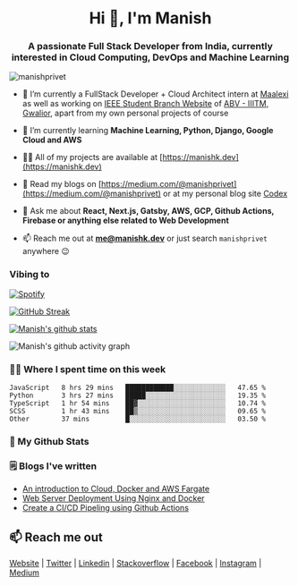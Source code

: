<h1 align="center">Hi 👋, I'm Manish</h1>
<h3 align="center">A passionate Full Stack Developer from India, currently interested in Cloud Computing, DevOps and Machine Learning</h3>

<p align="left"> <img src="https://komarev.com/ghpvc/?username=manishprivet" alt="manishprivet" /> </p>

- 🔭 I’m currently a FullStack Developer + Cloud Architect intern at [Maalexi](https://maalexi.com) as well as working on [IEEE Student Branch Website](https://ieee.iiitm.ac.in) of [ABV - IIITM, Gwalior](https://iiitm.ac.in), apart from my own personal projects of course

- 🌱 I’m currently learning **Machine Learning, Python, Django, Google Cloud and AWS**

- 👨‍💻 All of my projects are available at [https://manishk.dev](https://manishk.dev)

- 📝 Read my blogs on [https://medium.com/@manishprivet](https://medium.com/@manishprivet) or at my personal blog site [Codex](https://blog.manishk.dev)

- 💬 Ask me about **React, Next.js, Gatsby, AWS, GCP, Github Actions, Firebase or anything else related to Web Development**

- 📫 Reach me out at **me@manishk.dev** or just search `manishprivet` anywhere 😉

### Vibing to
[![Spotify](https://spotify-live.vercel.app/api/spotify)](https://open.spotify.com/user/ak6rgwer8utlykvcgi7gc73mq)

[![GitHub Streak](http://github-readme-streak-stats.herokuapp.com?user=manishprivet&theme=tokyonight)](https://git.io/streak-stats)

[![Manish's github stats](https://github-readme-stats.vercel.app/api?username=manishprivet)](https://github.com/manishprivet)

<!-- [![Top Langs](https://github-readme-stats.vercel.app/api/top-langs/?username=manishprivet&layout=compact)](https://github.com/manishprivet) -->

![Manish's github activity graph](https://activity-graph.herokuapp.com/graph?username=manishprivet&theme=dracula)

### 👨‍💻 Where I spent time on this week
<!--START_SECTION:waka-->
```text
JavaScript   8 hrs 29 mins   ████████████░░░░░░░░░░░░░   47.65 % 
Python       3 hrs 27 mins   █████░░░░░░░░░░░░░░░░░░░░   19.35 % 
TypeScript   1 hr 54 mins    ██▓░░░░░░░░░░░░░░░░░░░░░░   10.74 % 
SCSS         1 hr 43 mins    ██▒░░░░░░░░░░░░░░░░░░░░░░   09.65 % 
Other        37 mins         █░░░░░░░░░░░░░░░░░░░░░░░░   03.50 % 
```
<!--END_SECTION:waka-->

### 👀 My Github Stats


### 🗒 Blogs I've written
<!-- BLOG-POST-LIST:START -->
- [An introduction to Cloud, Docker and AWS Fargate](https://medium.com/@manishprivet/hey-folks-e4a300a5465c?source=rss-7d6d2d7e2bab------2)<!-- BLOG-POST-LIST:END -->
- [Web Server Deployment Using Nginx and Docker](https://blog.manishk.dev/server-deployment-using-nginx-and-docker/)
- [Create a CI/CD Pipeling using Github Actions](https://blog.manishk.dev/create-a-ci-cd-pipeline-using-github-actions/)

## 📫 Reach me out
<a href="https://manishk.dev" target="blank">Website</a> | 
<a href="https://twitter.com/manishprivet" target="blank">Twitter</a> | 
<a href="https://linkedin.com/in/manishprivet" target="blank">Linkedin</a> | 
<a href="https://stackoverflow.com/users/manishprivet" target="blank">Stackoverflow</a> | 
<a href="https://fb.com/manishprivet" target="blank">Facebook</a> | 
<a href="https://instagram.com/manishprivet" target="blank">Instagram</a> | 
<a href="https://medium.com/@manishprivet" target="blank">Medium</a>

